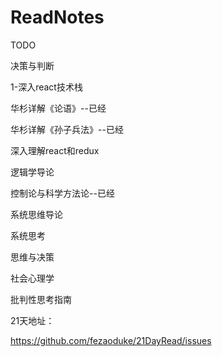 # ReadNotes
TODO

决策与判断

1-深入react技术栈

华杉详解《论语》--已经

华杉详解《孙子兵法》--已经

深入理解react和redux

逻辑学导论

控制论与科学方法论--已经

系统思维导论

系统思考

思维与决策

社会心理学

批判性思考指南



21天地址：

https://github.com/fezaoduke/21DayRead/issues

